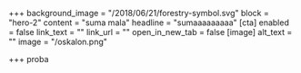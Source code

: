+++
background_image = "/2018/06/21/forestry-symbol.svg"
block = "hero-2"
content = "suma mala"
headline = "sumaaaaaaaaa"
[cta]
enabled = false
link_text = ""
link_url = ""
open_in_new_tab = false
[image]
alt_text = ""
image = "/oskalon.png"

+++
proba